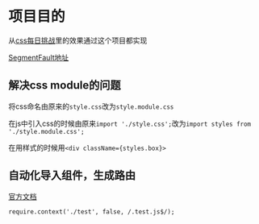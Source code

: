 # 项目目的

从[css每日挑战](https://github.com/comehope/front-end-daily-challenges)里的效果通过这个项目都实现

[SegmentFault地址](https://segmentfault.com/blog/comehope?page=10)

## 解决css module的问题

将css命名由原来的`style.css`改为`style.module.css`

在js中引入css的时候由原来`import './style.css';`改为`import styles from './style.module.css';`

在用样式的时候用`<div className={styles.box}>`

## 自动化导入组件，生成路由

[官方文档](https://webpack.docschina.org/guides/dependency-management/#requirecontext)

`require.context('./test', false, /.test.js$/);`
